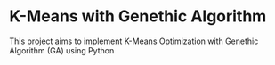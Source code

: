 # K-Means with Genethic Algorithm

This project aims to implement K-Means Optimization with Genethic Algorithm (GA) using Python
